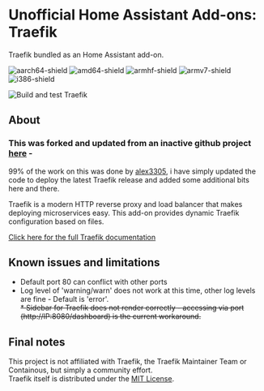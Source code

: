 # Unofficial Home Assistant Add-ons: Traefik

Traefik bundled as an Home Assistant add-on.

![aarch64-shield](https://img.shields.io/badge/aarch64-yes-green)
![amd64-shield](https://img.shields.io/badge/amd64-yes-green)
![armhf-shield](https://img.shields.io/badge/armhf-yes-green)
![armv7-shield](https://img.shields.io/badge/armv7-yes-green)
![i386-shield](https://img.shields.io/badge/i386-yes-green)

![Build and test Traefik](https://github.com/boomam/home-assistant-addons/workflows/Build%20and%20test%20Traefik/badge.svg?branch=master)  

## About
### This was forked and updated from an inactive github project [here](https://alxx.nl/home-assistant-addons/) -  
99% of the work on this was done by [alex3305](https://github.com/alex3305), i have simply updated the code to deploy the latest Traefik release and added some additional bits here and there.  

Traefik is a modern HTTP reverse proxy and load balancer that makes deploying microservices easy. This add-on provides dynamic Traefik configuration based on files.  

[Click here for the full Traefik documentation](https://docs.traefik.io/)  

## Known issues and limitations

* Default port 80 can conflict with other ports  
* Log level of 'warning/warn' does not work at this time, other log levels are fine - Default is 'error'.  
~~* Sidebar for Traefik does not render correctly - accessing via port (http://IP:8080/dashboard) is the current workaround.~~  

## Final notes

This project is not affiliated with Traefik, the Traefik Maintainer Team or Containous, but simply a community effort.  
Traefik itself is distributed under the [MIT License](https://github.com/containous/traefik/blob/master/LICENSE.md).  
